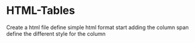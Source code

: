 # HTML-Tables
Create a html file
define simple html format
start adding the column span
define the different style for the column 
